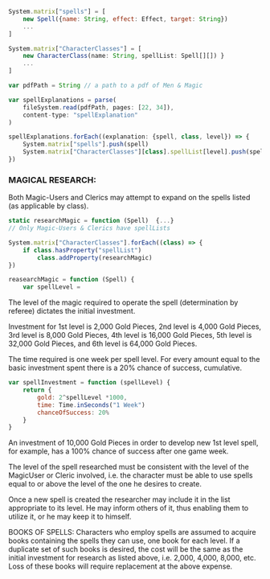 ```javascript
System.matrix["spells"] = [
    new Spell({name: String, effect: Effect, target: String})
    ...
]

System.matrix["CharacterClasses"] = [
    new CharacterClass(name: String, spellList: Spell[][]) }
    ...
]

var pdfPath = String // a path to a pdf of Men & Magic

var spellExplanations = parse(
    fileSystem.read(pdfPath, pages: [22, 34]), 
    content-type: "spellExplanation"
)

spellExplanations.forEach((explanation: {spell, class, level}) => {
    System.matrix["spells"].push(spell)
    System.matrix["CharacterClasses"][class].spellList[level].push(spell)
})

```

### MAGICAL RESEARCH:
Both Magic-Users and Clerics may attempt to expand on the spells listed (as applicable by class). 
```javascript
static researchMagic = function (Spell)  {...}
// Only Magic-Users & Clerics have spellLists

System.matrix["CharacterClasses"].forEach((class) => {
    if class.hasProperty("spellList")
        class.addProperty(researchMagic)
})

reasearchMagic = function (Spell) { 
    var spellLevel =    
```

The level of the magic required to operate the spell (determination by referee) dictates the initial investment. 

Investment for 1st level is 2,000 Gold Pieces, 2nd level is 4,000 Gold
Pieces, 3rd level is 8,000 Gold Pieces, 4th level is 16,000 Gold Pieces, 5th level is 32,000 Gold Pieces, and 6th level is 64,000 Gold Pieces. 

The time required is one week per spell level. For every amount equal to the basic investment spent there is a 20% chance of success, cumulative. 
```javascript
var spellInvestment = function (spellLevel) {
    return {
        gold: 2^spellLevel *1000,
        time: Time.inSeconds("1 Week")
        chanceOfSuccess: 20%
    }
}


```


An investment of 10,000 Gold Pieces in order to develop new 1st level spell, for example, has a 100% chance of success after one game week.

The level of the spell researched must be consistent with the level of the MagicUser or Cleric involved, i.e. the character must be able to use spells equal to or above the level of the one he desires to create.

Once a new spell is created the researcher may include it in the list appropriate to its level. He may inform others of it, thus enabling them to utilize it, or he may keep it to himself.


BOOKS OF SPELLS:
Characters who employ spells are assumed to acquire books containing the
spells they can use, one book for each level. If a duplicate set of such books is desired, the cost will be the same as the initial investment for research as listed
above, i.e. 2,000, 4,000, 8,000, etc. Loss of these books will require replacement
at the above expense.
